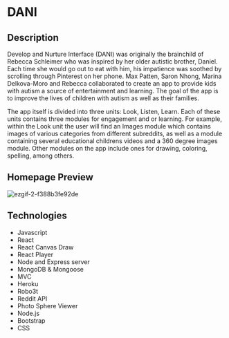 # DANI 

Description
------------

Develop and Nurture Interface (DANI) was originally the brainchild of Rebecca Schleimer who was inspired by her older autistic brother, Daniel. Each time she would go out to eat with him, his impatience was soothed by scrolling through Pinterest on her phone. Max Patten, Saron Nhong, Marina Delkova-Moro and Rebecca collaborated to create an app to provide kids with autism a source of entertainment and learning. The goal of the app is to improve the lives of children with autism as well as their families. 

The app itself is divided into three units: Look, Listen, Learn. Each of these units contains three modules for engagement and or learning. For example, within the Look unit the user will find an Images module which contains images of various categories from different subreddits, as well as a module containing several educational childrens videos and a 360 degree images module. Other modules on the app include ones for drawing, coloring, spelling, among others. 



Homepage Preview
------------

![ezgif-2-f388b3fe92de](https://user-images.githubusercontent.com/50416482/62571913-69479b00-b847-11e9-81d5-baeb11c4a07c.gif)

Technologies
------------
* Javascript
* React
* React Canvas Draw
* React Player
* Node and Express server
* MongoDB & Mongoose
* MVC
* Heroku
* Robo3t
* Reddit API
* Photo Sphere Viewer
* Node.js
* Bootstrap
* CSS